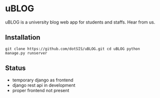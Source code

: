 # uBLOG
uBLOG is a university blog web app for students and staffs. Hear from us.

## Installation
  `git clone https://github.com/dotSIS/uBLOG.git
  cd uBLOG
  python manage.py runserver`

## Status
- temporary django as frontend
- django rest api in development
- proper frontend not present
